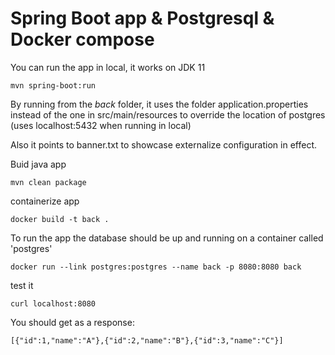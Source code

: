 # Spring Boot app & Postgresql & Docker compose

You can run the app in local, it works on JDK 11

`mvn spring-boot:run`

By running from the *back* folder, it uses the folder application.properties instead of the one in src/main/resources to override the location of postgres (uses localhost:5432 when running in local)

Also it points to banner.txt to showcase externalize configuration in effect.



Buid java app

`mvn clean package`

containerize app

```
docker build -t back .
```

To run the app the database should be up and running on a container called 'postgres'

```
docker run --link postgres:postgres --name back -p 8080:8080 back
```

test it
```
curl localhost:8080
```

You should get as a response:
```
[{"id":1,"name":"A"},{"id":2,"name":"B"},{"id":3,"name":"C"}]
```

